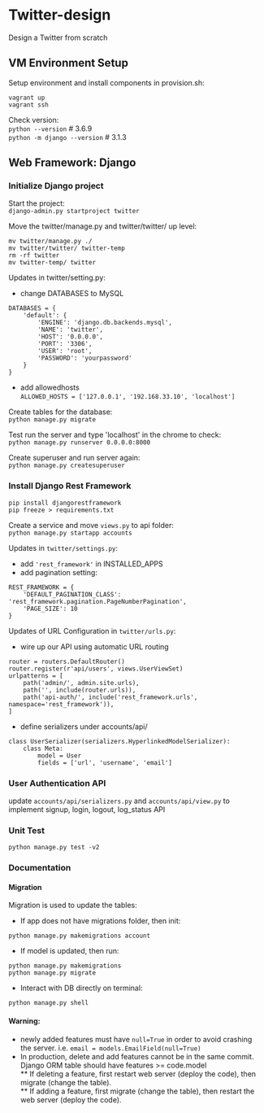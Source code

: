 # Twitter-design
Design a Twitter from scratch

## VM Environment Setup
Setup environment and install components in provision.sh:
```
vagrant up
vagrant ssh
```
Check version: \
`python --version`            # 3.6.9 \
`python -m django --version`  # 3.1.3

## Web Framework: Django
### Initialize Django project
Start the project: \
`django-admin.py startproject twitter` 

Move the twitter/manage.py and twitter/twitter/ up level:
```
mv twitter/manage.py ./
mv twitter/twitter/ twitter-temp
rm -rf twitter
mv twitter-temp/ twitter
```

Updates in twitter/setting.py:  
* change DATABASES to MySQL 
```
DATABASES = {
    'default': {
        'ENGINE': 'django.db.backends.mysql',
        'NAME': 'twitter',
        'HOST': '0.0.0.0',
        'PORT': '3306',
        'USER': 'root',
        'PASSWORD': 'yourpassword'
    }
}

```
* add allowedhosts \
`ALLOWED_HOSTS = ['127.0.0.1', '192.168.33.10', 'localhost']`

Create tables for the database: \
`python manage.py migrate`

Test run the server and type 'localhost' in the chrome to check: \
`python manage.py runserver 0.0.0.0:8000`

Create superuser and run server again: \
`python manage.py createsuperuser`

### Install Django Rest Framework
```
pip install djangorestframework
pip freeze > requirements.txt
```
Create a service and move `views.py` to api folder: \
`python manage.py startapp accounts`

Updates in `twitter/settings.py`:
* add `'rest_framework'` in INSTALLED_APPS 
* add pagination setting:
```
REST_FRAMEWORK = {
    'DEFAULT_PAGINATION_CLASS': 'rest_framework.pagination.PageNumberPagination',
    'PAGE_SIZE': 10
}
```

Updates of URL Configuration in `twitter/urls.py`:
* wire up our API using automatic URL routing
```
router = routers.DefaultRouter()
router.register(r'api/users', views.UserViewSet)
urlpatterns = [
    path('admin/', admin.site.urls),
    path('', include(router.urls)),
    path('api-auth/', include('rest_framework.urls', namespace='rest_framework')),
]
```
* define serializers under accounts/api/
```
class UserSerializer(serializers.HyperlinkedModelSerializer):
    class Meta:
        model = User
        fields = ['url', 'username', 'email']
```

### User Authentication API
update `accounts/api/serializers.py` and `accounts/api/view.py` to implement signup, login, logout, log_status API

### Unit Test
`python manage.py test -v2`

### Documentation
#### Migration
Migration is used to update the tables:
* If app does not have migrations folder, then init:
```
python manage.py makemigrations account
```
* If model is updated, then run:
```
python manage.py makemigrations
python manage.py migrate
```
* Interact with DB directly on terminal:
```
python manage.py shell
```
#### Warning: 
* newly added features must have `null=True` in order to avoid crashing the server. i.e. `email = models.EmailField(null=True)`
* In production, delete and add features cannot be in the same commit. Django ORM table should have features >= code.model\
** If deleting a feature, first restart web server (deploy the code), then migrate (change the table).\
** If adding a feature, first migrate (change the table), then restart the web server (deploy the code).



